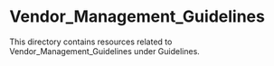 # Vendor_Management_Guidelines
This directory contains resources related to Vendor_Management_Guidelines under Guidelines.

